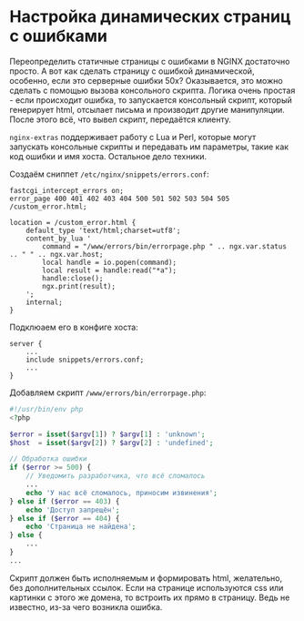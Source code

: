 # Настройка динамических страниц с ошибками

Переопределить статичные страницы с ошибками в NGINX достаточно просто. А вот как
сделать страницу с ошибкой динамической, особенно, если это серверные ошибки 50x?
Оказывается, это можно сделать с помощью вызова консольного скрипта. Логика очень простая - 
если происходит ошибка, то запускается консольный скрипт, который генерирует html, отсылает письма и
производит другие манипуляции. После этого всё, что вывел скрипт, передаётся клиенту. 

`nginx-extras` поддерживает работу с Lua и Perl, которые могут запускать консольные скрипты
и передавать им параметры, такие как код ошибки и имя хоста. Остальное дело техники.

Создаём сниппет `/etc/nginx/snippets/errors.conf`:

```
fastcgi_intercept_errors on;
error_page 400 401 402 403 404 500 501 502 503 504 505 /custom_error.html;

location = /custom_error.html {
    default_type 'text/html;charset=utf8';
    content_by_lua '
        command = "/www/errors/bin/errorpage.php " .. ngx.var.status .. " " .. ngx.var.host;
        local handle = io.popen(command);
        local result = handle:read("*a");
        handle:close();
        ngx.print(result);
    ';
    internal;
}
```

Подклюаем его в конфиге хоста:

```
server {
    ...
    include snippets/errors.conf;
    ...
}
```

Добавляем скрипт `/www/errors/bin/errorpage.php`:

```php
#!/usr/bin/env php
<?php

$error = isset($argv[1]) ? $argv[1] : 'unknown';
$host  = isset($argv[2]) ? $argv[2] : 'undefined';

// Обработка ошибки
if ($error >= 500) {
    // Уведомить разработчика, что всё сломалось
    ...
    echo 'У нас всё сломалось, приносим извинения';
} else if ($error == 403) {
    echo 'Доступ запрещён';
} else if ($error == 404) {
    echo 'Страница не найдена';
} else {
    ...
}
...
```

Скрипт должен быть исполняемым и формировать html, желательно, без дополнительных ссылок.
Если на странице используются css или картинки с этого же домена, то встроить их прямо в 
страницу. Ведь не известно, из-за чего возникла ошибка.